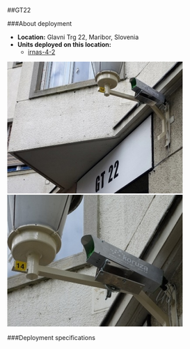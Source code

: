 ##GT22

###About deployment
- **Location:** Glavni Trg 22, Maribor, Slovenia
- **Units deployed on this location:** 	
  - [irnas-4-2](https://nodewatcher.koruza.net/node/af0470fb-117e-5ad9-9f3e-acd834a46295/)
 
![deployment-5](img/deployment-8.jpg)
![deployment-6](img/deployment-2.jpg)

###Deployment specifications
